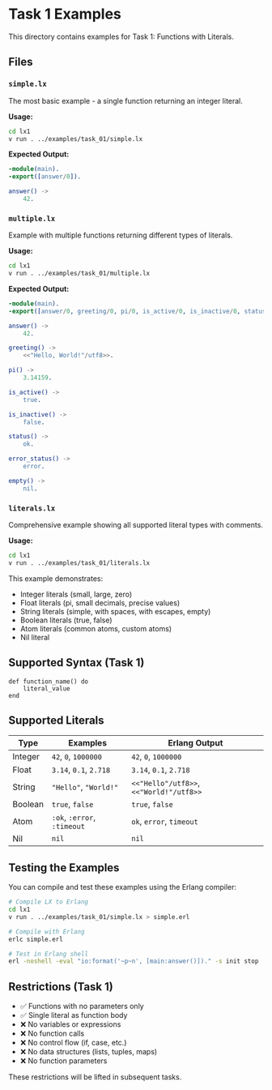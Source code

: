 # Task 1 Examples

This directory contains examples for Task 1: Functions with Literals.

## Files

### `simple.lx`
The most basic example - a single function returning an integer literal.

**Usage:**
```bash
cd lx1
v run . ../examples/task_01/simple.lx
```

**Expected Output:**
```erlang
-module(main).
-export([answer/0]).

answer() ->
    42.
```

### `multiple.lx`
Example with multiple functions returning different types of literals.

**Usage:**
```bash
cd lx1
v run . ../examples/task_01/multiple.lx
```

**Expected Output:**
```erlang
-module(main).
-export([answer/0, greeting/0, pi/0, is_active/0, is_inactive/0, status/0, error_status/0, empty/0]).

answer() ->
    42.

greeting() ->
    <<"Hello, World!"/utf8>>.

pi() ->
    3.14159.

is_active() ->
    true.

is_inactive() ->
    false.

status() ->
    ok.

error_status() ->
    error.

empty() ->
    nil.
```

### `literals.lx`
Comprehensive example showing all supported literal types with comments.

**Usage:**
```bash
cd lx1
v run . ../examples/task_01/literals.lx
```

This example demonstrates:
- Integer literals (small, large, zero)
- Float literals (pi, small decimals, precise values)
- String literals (simple, with spaces, with escapes, empty)
- Boolean literals (true, false)
- Atom literals (common atoms, custom atoms)
- Nil literal

## Supported Syntax (Task 1)

```lx
def function_name() do
    literal_value
end
```

## Supported Literals

| Type | Examples | Erlang Output |
|------|----------|---------------|
| Integer | `42`, `0`, `1000000` | `42`, `0`, `1000000` |
| Float | `3.14`, `0.1`, `2.718` | `3.14`, `0.1`, `2.718` |
| String | `"Hello"`, `"World!"` | `<<"Hello"/utf8>>`, `<<"World!"/utf8>>` |
| Boolean | `true`, `false` | `true`, `false` |
| Atom | `:ok`, `:error`, `:timeout` | `ok`, `error`, `timeout` |
| Nil | `nil` | `nil` |

## Testing the Examples

You can compile and test these examples using the Erlang compiler:

```bash
# Compile LX to Erlang
cd lx1
v run . ../examples/task_01/simple.lx > simple.erl

# Compile with Erlang
erlc simple.erl

# Test in Erlang shell
erl -noshell -eval "io:format('~p~n', [main:answer()])." -s init stop
```

## Restrictions (Task 1)

- ✅ Functions with no parameters only
- ✅ Single literal as function body
- ❌ No variables or expressions
- ❌ No function calls
- ❌ No control flow (if, case, etc.)
- ❌ No data structures (lists, tuples, maps)
- ❌ No function parameters

These restrictions will be lifted in subsequent tasks.